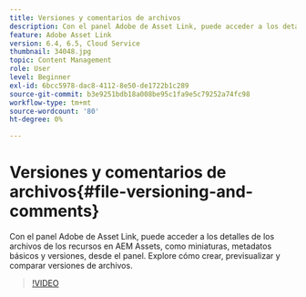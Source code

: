 ```yaml
---
title: Versiones y comentarios de archivos
description: Con el panel Adobe de Asset Link, puede acceder a los detalles de los archivos de los recursos en AEM Assets, como miniaturas, metadatos básicos y versiones, desde el panel. Explore cómo crear, previsualizar y comparar versiones de archivos.
feature: Adobe Asset Link
version: 6.4, 6.5, Cloud Service
thumbnail: 34048.jpg
topic: Content Management
role: User
level: Beginner
exl-id: 6bcc5978-dac8-4112-8e50-de1722b1c289
source-git-commit: b3e9251bdb18a008be95c1fa9e5c79252a74fc98
workflow-type: tm+mt
source-wordcount: '80'
ht-degree: 0%

---
```


# Versiones y comentarios de archivos{#file-versioning-and-comments}

Con el panel Adobe de Asset Link, puede acceder a los detalles de los archivos de los recursos en AEM Assets, como miniaturas, metadatos básicos y versiones, desde el panel. Explore cómo crear, previsualizar y comparar versiones de archivos.

>[!VIDEO](https://video.tv.adobe.com/v/34048?quality=12&learn=on)
